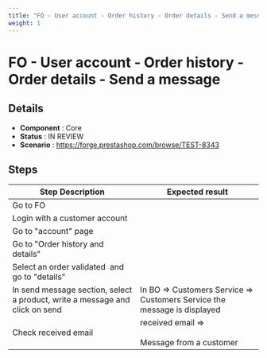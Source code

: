 ```yaml
---
title: "FO - User account - Order history - Order details - Send a message"
weight: 1
---
```


# FO - User account - Order history - Order details - Send a message
## Details
* **Component** : Core
* **Status** : IN REVIEW
* **Scenario** : https://forge.prestashop.com/browse/TEST-8343

## Steps
| Step Description | Expected result |
| ----- | ----- |
| Go to FO |  |
| Login with a customer account |  |
| Go to "account" page |  |
| Go to "Order history and details" |  |
| Select an order validated  and go to "details" |  |
| In send message section, select a product, write a message and click on send | In BO => Customers Service => Customers Service the message is displayed |
| Check received email | received email => <br><br>Message from a customer |
